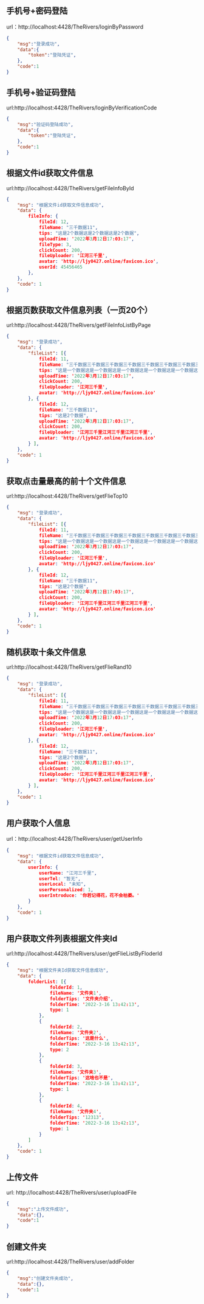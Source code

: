 ## 手机号+密码登陆

url：http://localhost:4428/TheRivers/loginByPassword

```json
{
	"msg":"登录成功",
	"data":{
		"token":"登陆凭证",
	},
	"code":1
}
```



## 手机号+验证码登陆

url:http://localhost:4428/TheRivers/loginByVerificationCode

```json
{
	"msg":"验证码登陆成功",
	"data":{
		"token":"登陆凭证",
	},
	"code":1
}
```



## 根据文件id获取文件信息

url:http://localhost:4428/TheRivers/getFileInfoById

```json
{
	"msg": "根据文件id获取文件信息成功",
	"data": {
		fileInfo: {
			fileId: 12,
			fileName: "三千数据11",
			tips: "这是2个数据这是2个数据这是2个数据",
			uploadTime: '2022年3月12日17:03:17',
			fileType: 3,
			clickCount: 200,
			fileUploader: '江河三千里',
			avatar: 'http://ljy0427.online/favicon.ico',
			userId: 45456465
		},
	},
	"code": 1
}
```



## 根据页数获取文件信息列表（一页20个）

url:http://localhost:4428/TheRivers/getFileInfoListByPage

```json
{
	"msg": "登录成功",
	"data": {
		"fileList": [{
			fileId: 11,
			fileName: "三千数据三千数据三千数据三千数据三千数据三千数据三千数据三千数据三千数据三千数据三千数据三千数据三千数据三千数据三千数据三千数据三千数据三千数据三千数据三千数据三千数据三千数据三千数据三千数据三千数据三千数据三千数据三千数据三千数据三千数据三千数据三千数据",
			tips: "这是一个数据这是一个数据这是一个数据这是一个数据这是一个数据这是一个数据这是一个数据这是一个数据这是一个数据这是一个数据这是一个数据",
			uploadTime: '2022年3月12日17:03:17',
			clickCount: 200,
			fileUploader: '江河三千里',
			avatar: 'http://ljy0427.online/favicon.ico'
		}, {
			fileId: 12,
			fileName: "三千数据11",
			tips: "这是2个数据",
			uploadTime: '2022年3月12日17:03:17',
			clickCount: 200,
			fileUploader: '江河三千里江河三千里江河三千里',
			avatar: 'http://ljy0427.online/favicon.ico'
		} ],
	},
	"code": 1
}
```



## 获取点击量最高的前十个文件信息

url:http://localhost:4428/TheRivers/getFIieTop10

```json
{
	"msg": "登录成功",
	"data": {
		"fileList": [{
			fileId: 11,
			fileName: "三千数据三千数据三千数据三千数据三千数据三千数据三千数据三千数据三千数据三千数据三千数据三千数据三千数据三千数据三千数据三千数据三千数据三千数据三千数据三千数据三千数据三千数据三千数据三千数据三千数据三千数据三千数据三千数据三千数据三千数据三千数据三千数据",
			tips: "这是一个数据这是一个数据这是一个数据这是一个数据这是一个数据这是一个数据这是一个数据这是一个数据这是一个数据这是一个数据这是一个数据",
			uploadTime: '2022年3月12日17:03:17',
			clickCount: 200,
			fileUploader: '江河三千里',
			avatar: 'http://ljy0427.online/favicon.ico'
		}, {
			fileId: 12,
			fileName: "三千数据11",
			tips: "这是2个数据",
			uploadTime: '2022年3月12日17:03:17',
			clickCount: 200,
			fileUploader: '江河三千里江河三千里江河三千里',
			avatar: 'http://ljy0427.online/favicon.ico'
		} ],
	},
	"code": 1
}
```



## 随机获取十条文件信息

url:http://localhost:4428/TheRivers/getFIieRand10

```json
{
	"msg": "登录成功",
	"data": {
		"fileList": [{
			fileId: 11,
			fileName: "三千数据三千数据三千数据三千数据三千数据三千数据三千数据三千数据三千数据三千数据三千数据三千数据三千数据三千数据三千数据三千数据三千数据三千数据三千数据三千数据三千数据三千数据三千数据三千数据三千数据三千数据三千数据三千数据三千数据三千数据三千数据三千数据",
			tips: "这是一个数据这是一个数据这是一个数据这是一个数据这是一个数据这是一个数据这是一个数据这是一个数据这是一个数据这是一个数据这是一个数据",
			uploadTime: '2022年3月12日17:03:17',
			clickCount: 200,
			fileUploader: '江河三千里',
			avatar: 'http://ljy0427.online/favicon.ico'
		}, {
			fileId: 12,
			fileName: "三千数据11",
			tips: "这是2个数据",
			uploadTime: '2022年3月12日17:03:17',
			clickCount: 200,
			fileUploader: '江河三千里江河三千里江河三千里',
			avatar: 'http://ljy0427.online/favicon.ico'
		} ],
	},
	"code": 1
}
```



## 用户获取个人信息

url：http://localhost:4428/TheRivers/user/getUserInfo

```json
{
	"msg": "根据文件id获取文件信息成功",
	"data": {
		userInfo: {
			userName: "江河三千里",
			userTel: "暂无",
			userLocal: "未知",
			userPersonalized: 1,
			userIntroduce: '你若记得花，花不会枯萎。'
		}
	},
	"code": 1
}
```



## 用户获取文件列表根据文件夹Id

url:http://localhost:4428/TheRivers/user/getFIieListByFloderId

```json
{
	"msg": "根据文件夹Id获取文件信息成功",
	"data": {
		folderList: [{
				folderId: 1,
				fileName: '文件夹1',
				folderTips: '文件夹介绍',
				folderTime: '2022-3-16 13:42:13',
				type: 1
			},
			{
				folderId: 2,
				fileName: '文件夹2',
				folderTips: '这是什么',
				folderTime: '2022-3-16 13:42:13',
				type: 2
			},
			{
				folderId: 3,
				fileName: '文件夹3',
				folderTips: '这啥也不是',
				folderTime: '2022-3-16 13:42:13',
				type: 1
			},
			{
				folderId: 4,
				fileName: '文件夹4',
				folderTips: '12313',
				folderTime: '2022-3-16 13:42:13',
				type: 1
			}
		]
	},
	"code": 1
}
```



## 上传文件

url: http://localhost:4428/TheRivers/user/uploadFile

```json
{
	"msg":"上传文件成功",
	"data":{},
	"code":1
}
```



## 创建文件夹

url:http://localhost:4428/TheRivers/user/addFolder

```json
{
	"msg":"创建文件夹成功",
	"data":{},
	"code":1
}
```



